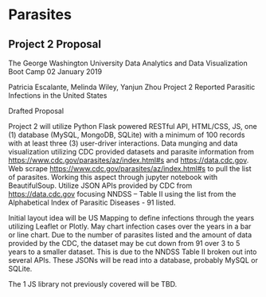 # Parasites


## Project 2 Proposal
The George Washington University Data Analytics and Data Visualization Boot Camp
02 January 2019

Patricia Escalante, Melinda Wiley, Yanjun Zhou
Project 2 Reported Parasitic Infections in the United States



Drafted Proposal

Project 2 will utilize Python Flask powered RESTful API, HTML/CSS, JS, one (1) database (MySQL, MongoDB, SQLite) with a minimum of 100 records with at least three (3) user-driver interactions. Data munging and data visualization utilizing CDC provided datasets and parasite information from https://www.cdc.gov/parasites/az/index.html#s and https://data.cdc.gov. 
Web scrape https://www.cdc.gov/parasites/az/index.html#s to pull the list of parasites. Working this aspect through jupyter notebook with BeautifulSoup. 
Utilize JSON APIs provided by CDC from https://data.cdc.gov focusing NNDSS – Table II using the list from the Alphabetical Index of Parasitic Diseases - 91 listed. 

Initial layout idea will be US Mapping to define infections through the years utilizing Leaflet or Plotly. May chart infection cases over the years in a bar or line chart. Due to the number of parasites listed and the amount of data provided by the CDC, the dataset may be cut down from 91 over 3 to 5 years to a smaller dataset. This is due to the NNDSS Table II broken out into several APIs. These JSONs will be read into a database, probably MySQL or SQLite. 

The 1 JS library not previously covered will be TBD. 

